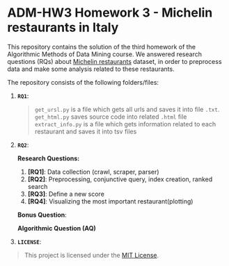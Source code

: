 # ADM-HW3 Homework 3 - Michelin restaurants in Italy
This repository contains the solution of the third homework of the Algorithmic Methods of Data Mining course.
We answered research questions (RQs) about [Michelin restaurants](https://guide.michelin.com/en/it/restaurants) dataset, in order to preprocess data and make some analysis related to these restaurants.



The repository consists of the following folders/files:
1. __`RQ1`__:
    > `get_ursl.py` is a file which gets all urls and saves it into file `.txt`.<br>
    > `get_html.py` saves source code into related `.html` file<br>
    > `extract_info.py` is a file which gets information related to each restaurant and saves it into tsv files
2. __`RQ2`__:
     


     **Research Questions:**
    1. **[RQ1]**: Data collection (crawl, scraper, parser)  
    2. **[RQ2]**: Preprocessing, conjunctive query, index creation, ranked search
    3. **[RQ3]**: Define a new score  
    4. **[RQ4]**: Visualizing the most important restaurant(plotting)

    **Bonus Question**:  
    > 

    **Algorithmic Question (AQ)**
    >
4. __`LICENSE`__: 
> This project is licensed under the [MIT License](./LICENSE).
